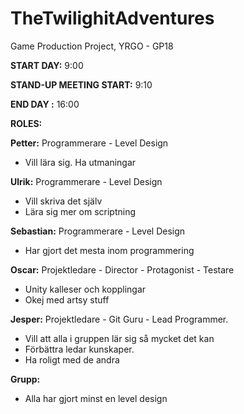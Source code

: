 # TheTwilighitAdventures
Game Production Project, YRGO - GP18


**START DAY:** 9:00

**STAND-UP MEETING START:** 9:10

**END DAY :** 16:00

**ROLES:**

**Petter:** Programmerare - Level Design
  - Vill lära sig. Ha utmaningar

**Ulrik:** Programmerare - Level Design
  - Vill skriva det själv
  - Lära sig mer om scriptning
  
**Sebastian:** Programmerare - Level Design
  - Har gjort det mesta inom programmering 
  
**Oscar:** Projektledare - Director - Protagonist - Testare
  - Unity kalleser och kopplingar
  - Okej med artsy stuff
  
**Jesper:** Projektledare - Git Guru - Lead Programmer. 
  - Vill att alla i gruppen lär sig så mycket det kan
  - Förbättra ledar kunskaper.
  - Ha roligt med de andra

**Grupp:**
- Alla har gjort minst en level design
